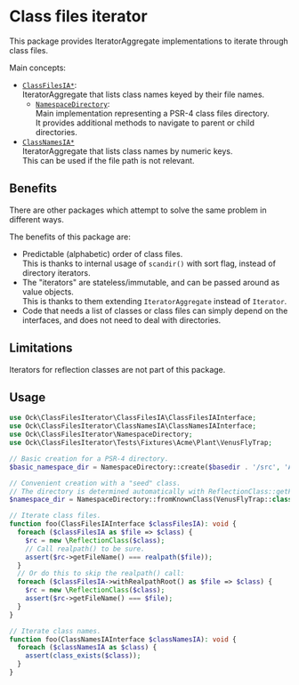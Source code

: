 # Class files iterator

This package provides IteratorAggregate implementations to iterate through class files.

Main concepts:
- [`ClassFilesIA*`](src/ClassFilesIA/ClassFilesIAInterface.php):\
  IteratorAggregate that lists class names keyed by their file names.
  - [`NamespaceDirectory`](src/NamespaceDirectory.php):\
    Main implementation representing a PSR-4 class files directory.\
    It provides additional methods to navigate to parent or child directories.
- [`ClassNamesIA*`](src/ClassNamesIA/ClassNamesIAInterface.php)\
  IteratorAggregate that lists class names by numeric keys.\
  This can be used if the file path is not relevant.

## Benefits

There are other packages which attempt to solve the same problem in different ways.

The benefits of this package are:
- Predictable (alphabetic) order of class files.\
  This is thanks to internal usage of `scandir()` with sort flag, instead of directory iterators.
- The "iterators" are stateless/immutable, and can be passed around as value objects.\
  This is thanks to them extending `IteratorAggregate` instead of `Iterator`.
- Code that needs a list of classes or class files can simply depend on the interfaces, and does not need to deal with directories.

## Limitations

Iterators for reflection classes are not part of this package.

## Usage

```php
use Ock\ClassFilesIterator\ClassFilesIA\ClassFilesIAInterface;
use Ock\ClassFilesIterator\ClassNamesIA\ClassNamesIAInterface;
use Ock\ClassFilesIterator\NamespaceDirectory;
use Ock\ClassFilesIterator\Tests\Fixtures\Acme\Plant\VenusFlyTrap;

// Basic creation for a PSR-4 directory.
$basic_namespace_dir = NamespaceDirectory::create($basedir . '/src', 'Acme\\Foo');

// Convenient creation with a "seed" class.
// The directory is determined automatically with ReflectionClass::getFileName().
$namespace_dir = NamespaceDirectory::fromKnownClass(VenusFlyTrap::class);

// Iterate class files.
function foo(ClassFilesIAInterface $classFilesIA): void {
  foreach ($classFilesIA as $file => $class) {
    $rc = new \ReflectionClass($class);
    // Call realpath() to be sure.
    assert($rc->getFileName() === realpath($file));
  }
  // Or do this to skip the realpath() call:
  foreach ($classFilesIA->withRealpathRoot() as $file => $class) {
    $rc = new \ReflectionClass($class);
    assert($rc->getFileName() === $file);
  }
}

// Iterate class names.
function foo(ClassNamesIAInterface $classNamesIA): void {
  foreach ($classNamesIA as $class) {
    assert(class_exists($class));
  }
}
```
